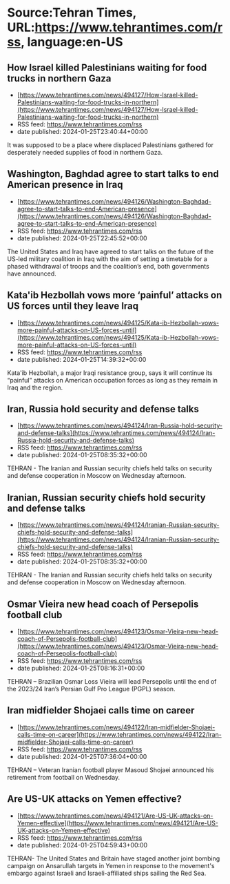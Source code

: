 # Source:Tehran Times, URL:https://www.tehrantimes.com/rss, language:en-US

## How Israel killed Palestinians waiting for food trucks in northern Gaza
 - [https://www.tehrantimes.com/news/494127/How-Israel-killed-Palestinians-waiting-for-food-trucks-in-northern](https://www.tehrantimes.com/news/494127/How-Israel-killed-Palestinians-waiting-for-food-trucks-in-northern)
 - RSS feed: https://www.tehrantimes.com/rss
 - date published: 2024-01-25T23:40:44+00:00

It was supposed to be a place where displaced Palestinians gathered for desperately needed supplies of food in northern Gaza.

## Washington, Baghdad agree to start talks to end American presence in Iraq
 - [https://www.tehrantimes.com/news/494126/Washington-Baghdad-agree-to-start-talks-to-end-American-presence](https://www.tehrantimes.com/news/494126/Washington-Baghdad-agree-to-start-talks-to-end-American-presence)
 - RSS feed: https://www.tehrantimes.com/rss
 - date published: 2024-01-25T22:45:52+00:00

The United States and Iraq have agreed to start talks on the future of the US-led military coalition in Iraq with the aim of setting a timetable for a phased withdrawal of troops and the coalition’s end, both governments have announced.

## Kata'ib Hezbollah vows more ‘painful’ attacks on US forces until they leave Iraq
 - [https://www.tehrantimes.com/news/494125/Kata-ib-Hezbollah-vows-more-painful-attacks-on-US-forces-until](https://www.tehrantimes.com/news/494125/Kata-ib-Hezbollah-vows-more-painful-attacks-on-US-forces-until)
 - RSS feed: https://www.tehrantimes.com/rss
 - date published: 2024-01-25T14:39:32+00:00

Kata'ib Hezbollah, a major Iraqi resistance group, says it will continue its “painful” attacks on American occupation forces as long as they remain in Iraq and the region.

## Iran, Russia hold security and defense talks
 - [https://www.tehrantimes.com/news/494124/Iran-Russia-hold-security-and-defense-talks](https://www.tehrantimes.com/news/494124/Iran-Russia-hold-security-and-defense-talks)
 - RSS feed: https://www.tehrantimes.com/rss
 - date published: 2024-01-25T08:35:32+00:00

TEHRAN - The Iranian and Russian security chiefs held talks on security and defense cooperation in Moscow on Wednesday afternoon.

## Iranian, Russian security chiefs hold security and defense talks
 - [https://www.tehrantimes.com/news/494124/Iranian-Russian-security-chiefs-hold-security-and-defense-talks](https://www.tehrantimes.com/news/494124/Iranian-Russian-security-chiefs-hold-security-and-defense-talks)
 - RSS feed: https://www.tehrantimes.com/rss
 - date published: 2024-01-25T08:35:32+00:00

TEHRAN - The Iranian and Russian security chiefs held talks on security and defense cooperation in Moscow on Wednesday afternoon.

## Osmar Vieira new head coach of Persepolis football club
 - [https://www.tehrantimes.com/news/494123/Osmar-Vieira-new-head-coach-of-Persepolis-football-club](https://www.tehrantimes.com/news/494123/Osmar-Vieira-new-head-coach-of-Persepolis-football-club)
 - RSS feed: https://www.tehrantimes.com/rss
 - date published: 2024-01-25T08:16:31+00:00

TEHRAN – Brazilian Osmar Loss Vieira will lead Persepolis until the end of the 2023/24 Iran’s Persian Gulf Pro League (PGPL) season.

## Iran midfielder Shojaei calls time on career
 - [https://www.tehrantimes.com/news/494122/Iran-midfielder-Shojaei-calls-time-on-career](https://www.tehrantimes.com/news/494122/Iran-midfielder-Shojaei-calls-time-on-career)
 - RSS feed: https://www.tehrantimes.com/rss
 - date published: 2024-01-25T07:36:04+00:00

TEHRAN – Veteran Iranian football player Masoud Shojaei announced his retirement from football on Wednesday.

## Are US-UK attacks on Yemen effective?
 - [https://www.tehrantimes.com/news/494121/Are-US-UK-attacks-on-Yemen-effective](https://www.tehrantimes.com/news/494121/Are-US-UK-attacks-on-Yemen-effective)
 - RSS feed: https://www.tehrantimes.com/rss
 - date published: 2024-01-25T04:59:43+00:00

TEHRAN- The United States and Britain have staged another joint bombing campaign on Ansarullah targets in Yemen in response to the movement's embargo against Israeli and Israeli-affiliated ships sailing the Red Sea.

